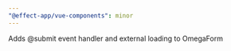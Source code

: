 ```yaml
---
"@effect-app/vue-components": minor
---
```


Adds @submit event handler and external loading to OmegaForm
